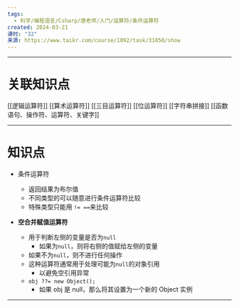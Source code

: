 ```yaml
---
tags:
  - 科学/编程语言/Csharp/唐老师/入门/运算符/条件运算符
created: 2024-03-21
课时: "32"
来源: https://www.taikr.com/course/1092/task/31850/show
---
```


---
# 关联知识点

[[逻辑运算符]] [[算术运算符]] [[三目运算符]] [[位运算符]] [[字符串拼接]] [[函数语句、操作符、运算符、关键字]]

---
# 知识点

- 条件运算符
	- 返回结果为布尔值
	- 不同类型的可以随意进行条件运算符比较
	- 特殊类型只能用 `!= ==`来比较

- **空合并赋值运算符**
	- 用于判断左侧的变量是否为`null`
		- 如果为`null`，则将右侧的值赋给左侧的变量
	- 如果不为`null`，则不进行任何操作
	- 这种运算符通常用于处理可能为`null`的对象引用
		- 以避免空引用异常
	- `obj ??= new Object();`
		- 如果 obj 是 null，那么将其设置为一个新的 Object 实例

---
